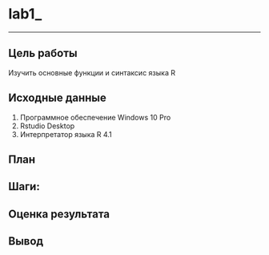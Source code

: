 # lab1\_

------------------------------------------------------------------------

## Цель работы

Изучить основные функции и синтаксис языка R

## Исходные данные

1.  Программное обеспечение Windows 10 Pro
2.  Rstudio Desktop
3.  Интерпретатор языка R 4.1

## План

## Шаги:

## Оценка результата

## Вывод
